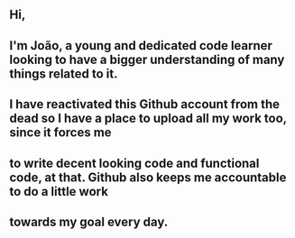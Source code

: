## Hi,
## I'm João, a young and dedicated code learner looking to have a bigger understanding of many things related to it.
## I have reactivated this Github account from the dead so I have a place to upload all my work too, since it forces me
## to write decent looking code and functional code, at that. Github also keeps me accountable to do a little work
## towards my goal every day.
